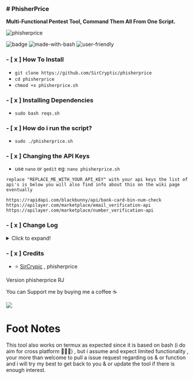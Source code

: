 ### # PhisherPrice
**Multi-Functional Pentest Tool, Command Them All From One Script.**

![phisherprice](https://user-images.githubusercontent.com/48811414/86302115-ad7e1f80-bbff-11ea-8da0-d3f7a6746eb2.gif)


![badge](https://user-images.githubusercontent.com/48811414/86191653-8233fb80-bb3f-11ea-8b2c-5e8737da4464.png) ![made-with-bash](https://user-images.githubusercontent.com/48811414/86414182-29896d80-bcbb-11ea-9b0b-de6b57eb583d.png) ![user-friendly](https://user-images.githubusercontent.com/48811414/86414184-2a220400-bcbb-11ea-89a8-89890f2e3775.png)

### **- [ x ] How To Install**

- `git clone https://github.com/SirCryptic/phisherprice`
- `cd phisherprice`
- `chmod +x phisherprice.sh`

### **- [ x ] Installing Dependencies**
- `sudo bash reqs.sh`

### **- [ x ] How do i run the script?**

- `sudo ./phisherprice.sh`



### **- [ x ] Changing the API Keys**
- use `nano` or `gedit` eg: `nano phisherprice.sh`
```
replace "REPLACE_ME_WITH_YOUR_API_KEY" with your api keys the list of api's is below you will also find info about this on the wiki page eventually

https://rapidapi.com/blackbunny/api/bank-card-bin-num-check
https://apilayer.com/marketplace/email_verification-api
https://apilayer.com/marketplace/number_verification-api
```

### - [ x ] Change Log
<details>
  <summary>Click to expand!</summary>

- 18/02/2023
- updated how API keys are stored

- 16/02/2023
- Implemented a ssh scanner to scan for weak ciphers/macs/kex

- 11/02/2023
- updated how API keys are stored
- added email validator
- added BIN Checker

- 10/02/2023
- Fixed the following:
- phone number lookup (Feel free To add your own api key instead)
- Wi-Fi Honeypot Cracker + Update ✌️
- Also removed duplicate code 🤦

- NOTE: next update will more than likely include a gui overhaul while some features will be either removed or replaced
 
- 21/04/2022

- removed stealth ping ( required a key )
- removed needing a word before option
- removed website

- 06/06/20~23:00

- Added metasploit Nmap vuln script // all tests
- Added Linux Data Dump
- Added Sub Menu For Scanners In Auto Exploits Menu
- Added wifi honeypot cracker
- Added WP Auto Brute


30/06/20~@23:40

- Changed Phone API 
- Added Some Dependencies into installer // Majority Of Them Just A Few Left
-  Also Added Banner For Option Picker Enjoy 😎

- SUB MENU DEDICATED TO HYDRA || SUN/24/MAY/2020
-  Complete Overhaul / re-write
-  added tons more features too many to list

[WIKI](https://github.com/NULL-Security-Team/phisherprice/wiki)

- 2021/4/12
- Updated The Credits
  
</details>
  

### - [ x ] Credits

- ⭐ [SirCrypic](https://github.com/SirCryptic) , phisherprice


Version phisherprice RJ<tagname>


You can Support me by buying me a coffee ☕

<a href="https://www.buymeacoffee.com/sircryptic"><img src="https://img.buymeacoffee.com/button-api/?text=Buy me a coffee&emoji=&slug=sircryptic&button_colour=FFDD00&font_colour=000000&font_family=Cookie&outline_colour=000000&coffee_colour=ffffff" /></a>


# Foot Notes
This tool also works on termux as expected since it is based on bash (i do aim for cross platform 🙋‍♂️✅) , but i assume and expect limited functionality , your more than welcome to pull a issue request regarding os & or function and i will try my best to get back to you & or update the tool if there is enough interest.
